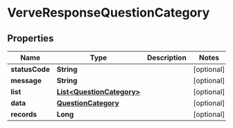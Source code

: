 
# VerveResponseQuestionCategory

## Properties
Name | Type | Description | Notes
------------ | ------------- | ------------- | -------------
**statusCode** | **String** |  |  [optional]
**message** | **String** |  |  [optional]
**list** | [**List&lt;QuestionCategory&gt;**](QuestionCategory.md) |  |  [optional]
**data** | [**QuestionCategory**](QuestionCategory.md) |  |  [optional]
**records** | **Long** |  |  [optional]



